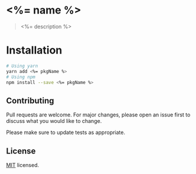 # <%= name %>

> <%= description %>

# Installation

```bash
# Using yarn
yarn add <%= pkgName %>
# Using npm
npm install --save <%= pkgName %>
```

## Contributing

Pull requests are welcome. For major changes, please open an issue first to discuss what you would like to change.

Please make sure to update tests as appropriate.

## License

[MIT](./LICENSE) licensed.
